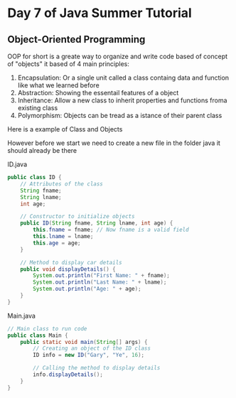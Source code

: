 # Day 7 of Java Summer Tutorial

## Object-Oriented Programming 

OOP for short is a greate way to organize and write code based of concept of "objects" it based of 4 main principles:

1. Encapsulation: Or a single unit called a class containg data and function like what we learned before
2. Abstraction: Showing the essentail features of a object
3. Inheritance: Allow a new class to inherit properties and functions froma existing class
4. Polymorphism: Objects can be tread as a istance of their parent class


Here is a example of Class and Objects

However before we start we need to create a new file in the folder java it should already be there

ID.java
```java
public class ID {
    // Attributes of the class
    String fname;
    String lname;
    int age;

    // Constructor to initialize objects
    public ID(String fname, String lname, int age) {        
        this.fname = fname; // Now fname is a valid field
        this.lname = lname;
        this.age = age;
    }

    // Method to display car details
    public void displayDetails() {
        System.out.println("First Name: " + fname);
        System.out.println("Last Name: " + lname);
        System.out.println("Age: " + age);
    }
}
```

Main.java
```java
// Main class to run code
public class Main {
    public static void main(String[] args) {
        // Creating an object of the ID class
        ID info = new ID("Gary", "Ye", 16);

        // Calling the method to display details
        info.displayDetails();
    }
}
```